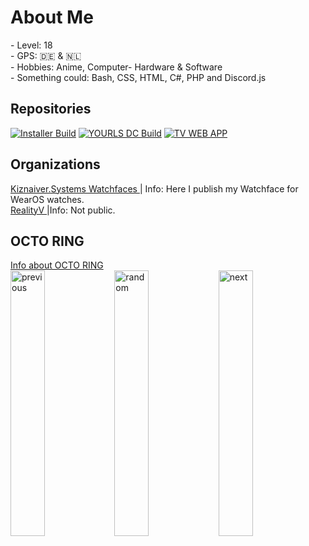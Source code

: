 <h1>About Me</h1>
- Level: 18 <br>
- GPS: 🇩🇪 & 🇳🇱 <br>
- Hobbies: Anime, Computer- Hardware & Software<br>
- Something could: Bash, CSS, HTML, C#, PHP and Discord.js<br>
<h2>Repositories</h2>

[![Installer Build](https://img.shields.io/badge/unofficial--BeamMP--Server--installer%20-OK-brightgreen?style=for-the-badge)](https://github.com/Kiznaiver-system/unofficial-BeamMP-Server-installer)
[![YOURLS DC Build](https://img.shields.io/badge/YOURLS%20Discord%20Bot-Error-orange?style=for-the-badge)](https://github.com/Kiznaiver-Systems/yourls-discord-bot)
[![TV WEB APP     ](https://img.shields.io/badge/AndroidTV%20Web%20APP-OK-brightgreen?style=for-the-badge)](https://github.com/Kiznaiver-Systems/AndroidTV-WebAPP)<br>
<h2>Organizations</h2>
<a href="https://github.com/Kiznaiver-Systems-Watchfaces"> Kiznaiver.Systems Watchfaces </a> | Info: Here I publish my Watchface for WearOS watches.<br>
<a href="https://github.com/RealityV"> RealityV </a> |Info: Not public.

<h2>OCTO RING</h2>
<a href="https://octo-ring.com/">Info about OCTO RING</a><br>
<a href="https://kiznaiver.systems/octo-ring/prev"><img src="https://github.com/Kiznaiver-Systems/Kiznaiver-Systems/raw/main/prev.png" width="33%" alt="previous" align="top" title="previous profile"></a><a href="https://kiznaiver.systems/octo-ring/random"><img src="https://github.com/Kiznaiver-Systems/Kiznaiver-Systems/raw/main/random.png" width="33%" alt="random" align="top" title="random profile"></a><a href="https://kiznaiver.systems/octo-ring/next"><img src="https://github.com/Kiznaiver-Systems/Kiznaiver-Systems/raw/main/next.png" width="33%" alt="next" align="top" title="next profile"></a>
